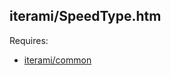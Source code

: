 iterami/SpeedType.htm
---------------------

Requires:
* [iterami/common](https://github.com/iterami/common)
